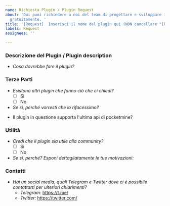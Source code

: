 ```yaml
---
name: Richiesta Plugin / Plugin Request
about: 'Qui puoi richiedere a noi del team di progettare e sviluppare il tuo plugin
  gratuitamente. '
title: '[Request]  Inserisci il nome del plugin qui (NON cancellare "[Request]")'
labels: Request
assignees: ''

---
```


### Descrizione del Plugin / Plugin description
- _Cosa dovrebbe fare il plugin?_
<!---Scrivi in modo dettagliato cosa deve fare il plugin. Una spiegazione chiara aiuta il programmatore a creare un plugin il più simile possibile alle tue aspettative. --> 


### Terze Parti
<!--- Prima di rispondere a questa domanda, assicurati di esserti informato a dovere su ciò che andrai a 
         scrivere.

         Se vuoi mettere la spunta su "Si" o su "No" ti basterà scrivere al posto di "[ ]" "[x]" sull'opzione da te 
         scelta. -->
- _Esistono altri plugin che fanno ciò che ci chiedi?_ 
   - [ ] Si
   - [ ] No
- _Se si, perché vorresti che lo rifacessimo?_
<!-- Sei pregato di NON rispondere a questa domanda se nella prima di questa sezione hai risposto "No" -->

- Il plugin in questione supporta l'ultima api di pocketmine? 
<!-- Sei pregato di NON rispondere a questa domanda se nella prima di questa sezione hai risposto "No" -->


### Utilità
<!--- Rispondendo NO, riduci le possibilità che il plugin venga sviluppato, in quanto noi serviamo la 
         community prima del singolo individuo. 

         Se vuoi mettere la spunta su "Si" o su "No" ti basterà scrivere al posto di "[ ]" "[x]" sull'opzione da te 
         scelta -->
- _Credi che il plugin sia utile alla community?_
   - [ ] Si
   - [ ] No
- _Se si, perché? Esponi dettagliatamente le tue motivazioni:_
  <!-- Sei pregato di NON rispondere a questa domanda se nella prima di questa sezione hai risposto "No" -->

### Contatti
<!--- La sezione non è obbligatoria -->
- _Hai un social media, quali Telegram e Twitter dove ci è possibile contattarti per ulteriori chiarimenti?_ 
   - _Telegram:_ https://t.me/
   - _Twitter:_ https://twitter.com/
